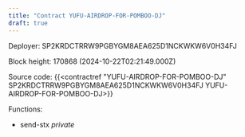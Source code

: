 ```yaml
---
title: "Contract YUFU-AIRDROP-FOR-POMBOO-DJ"
draft: true
---
```

Deployer: SP2KRDCTRRW9PGBYGM8AEA625D1NCKWKW6V0H34FJ


 



Block height: 170868 (2024-10-22T02:21:49.000Z)

Source code: {{<contractref "YUFU-AIRDROP-FOR-POMBOO-DJ" SP2KRDCTRRW9PGBYGM8AEA625D1NCKWKW6V0H34FJ YUFU-AIRDROP-FOR-POMBOO-DJ>}}

Functions:

* send-stx _private_
